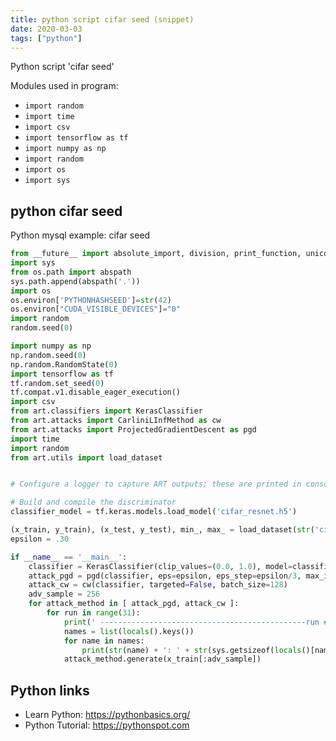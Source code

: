 ```yaml
---
title: python script cifar seed (snippet)
date: 2020-03-03
tags: ["python"]
---
```

Python script 'cifar seed'


Modules used in program: 
* `import random`
* `import time`
* `import csv`
* `import tensorflow as tf`
* `import numpy as np`
* `import random`
* `import os`
* `import sys`

## python cifar seed

Python mysql example: cifar seed

```python
from __future__ import absolute_import, division, print_function, unicode_literals
import sys
from os.path import abspath
sys.path.append(abspath('.'))
import os
os.environ['PYTHONHASHSEED']=str(42)
os.environ["CUDA_VISIBLE_DEVICES"]="0"
import random
random.seed(0)

import numpy as np
np.random.seed(0)
np.random.RandomState(0)
import tensorflow as tf
tf.random.set_seed(0)
tf.compat.v1.disable_eager_execution()
import csv
from art.classifiers import KerasClassifier
from art.attacks import CarliniLInfMethod as cw
from art.attacks import ProjectedGradientDescent as pgd
import time
import random
from art.utils import load_dataset


# Configure a logger to capture ART outputs; these are printed in console and the level of detail is set to INFO

# Build and compile the discriminator
classifier_model = tf.keras.models.load_model('cifar_resnet.h5')

(x_train, y_train), (x_test, y_test), min_, max_ = load_dataset(str('cifar10'))
epsilon = .30

if __name__ == '__main__':
    classifier = KerasClassifier(clip_values=(0.0, 1.0), model=classifier_model, use_logits=False)
    attack_pgd = pgd(classifier, eps=epsilon, eps_step=epsilon/3, max_iter=40)
    attack_cw = cw(classifier, targeted=False, batch_size=128)
    adv_sample = 256
    for attack_method in [ attack_pgd, attack_cw ]:
        for run in range(31):
            print(' ----------------------------------------------run #' + str(run), flush = True)
            names = list(locals().keys())
            for name in names:
            	print(str(name) + ': ' + str(sys.getsizeof(locals()[name])), flush = True)
            attack_method.generate(x_train[:adv_sample])


```

## Python links

- Learn Python: https://pythonbasics.org/
- Python Tutorial: https://pythonspot.com
